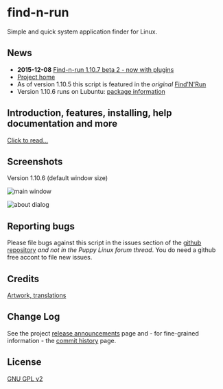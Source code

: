 # find-n-run

Simple and quick system application finder for Linux.

## News

 * **2015-12-08** [Find-n-run 1.10.7 beta 2 - now with plugins](https://github.com/step-/find-n-run/tree/source-plugins)
 * [Project home](http://github.com/step-/find-n-run)
 * As of version 1.10.5 this script is featured in the _original_
[Find'N'Run](http://www.murga-linux.com/puppy/viewtopic.php?t=98330)
 * Version 1.10.6 runs on Lubuntu: [package information](usr/share/doc/findnrun/DEBIAN.md)

## Introduction, features, installing, help documentation and more

[Click to read...](usr/share/doc/findnrun/index.md)

## Screenshots

Version 1.10.6 (default window size)

![main window](usr/share/doc/findnrun/images/findnrun-pub-main.png)

![about dialog](usr/share/doc/findnrun/images/findnrun-pub-about.png)

## Reporting bugs

Please file bugs against this script in the issues section of the
[github repository](https://github.com/step-/find-n-run/issues) _and not
in the Puppy Linux forum thread_. You do need a github free accont to
file new issues.

## Credits

[Artwork, translations](usr/share/doc/findnrun/CREDITS.md)

## Change Log

See the project [release announcements](https://github.com/step-/find-n-run/releases) page and - for fine-grained information - the [commit history](https://github.com/step-/find-n-run/commits/master) page.

## License

[GNU GPL v2](LICENSE)

